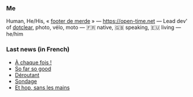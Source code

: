 ### Me

Human, He/His, « [footer de merde](https://open-time.net/post/2013/07/17/La-veritable-histoire-du-Footer-de-merde-) » — https://open-time.net — Lead dev' of [dotclear](https://git.dotclear.org/dev/dotclear), photo, vélo, moto — 🇫🇷 native, 🇬🇧 speaking, 🇪🇺 living — he/him

### Last news (in French)

<!-- BLOG-POST-LIST:START -->
- [À chaque fois !](https://open-time.net/post/2022/12/24/A-chaque-fois-)
- [So far so good](https://open-time.net/post/2022/12/23/So-far-so-good)
- [Déroutant](https://open-time.net/post/2022/12/22/Deroutant)
- [Sondage](https://open-time.net/post/2022/12/21/Sondage)
- [Et hop, sans les mains](https://open-time.net/post/2022/12/20/Et-hop-sans-les-mains)
<!-- BLOG-POST-LIST:END -->
